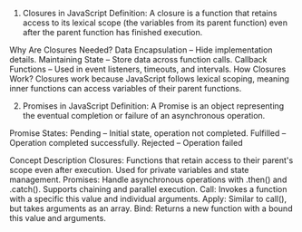  1. Closures in JavaScript
Definition:
A closure is a function that retains access to its lexical scope (the variables from its parent function) even after the parent function has finished execution.

Why Are Closures Needed?
Data Encapsulation – Hide implementation details.
Maintaining State – Store data across function calls.
Callback Functions – Used in event listeners, timeouts, and intervals.
How Closures Work?
Closures work because JavaScript follows lexical scoping, meaning inner functions can access variables of their parent functions.



2. Promises in JavaScript
Definition:
A Promise is an object representing the eventual completion or failure of an asynchronous operation.

Promise States:
Pending – Initial state, operation not completed.
Fulfilled – Operation completed successfully.
Rejected – Operation failed



Concept	Description
Closures:	Functions that retain access to their parent's scope even after execution. Used for private variables and state management.
Promises:	Handle asynchronous operations with .then() and .catch(). Supports chaining and parallel execution.
Call:	Invokes a function with a specific this value and individual arguments.
Apply:	Similar to call(), but takes arguments as an array.
Bind:	Returns a new function with a bound   this  value and arguments.